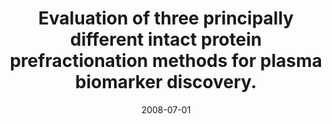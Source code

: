 ---
link: https://dx.doi.org/10.1021/pr700821k
journal: Journal of proteome research
title: Evaluation of three principally different intact protein prefractionation methods for plasma biomarker discovery.
date: 2008-07-01
authors: Pernemalm, M, Orre, LM, Lengqvist, J, Wikström, P, Lewensohn, R, Lehtiö, J
---